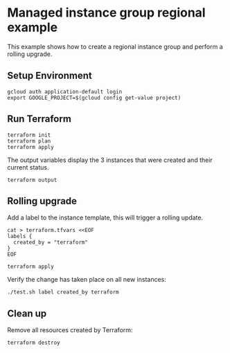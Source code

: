 # Managed instance group regional example

This example shows how to create a regional instance group and perform a rolling upgrade.

## Setup Environment

```
gcloud auth application-default login
export GOOGLE_PROJECT=$(gcloud config get-value project)
```

## Run Terraform

```
terraform init
terraform plan
terraform apply
```

The output variables display the 3 instances that were created and their current status.

```
terraform output
```

## Rolling upgrade

Add a label to the instance template, this will trigger a rolling update.

```
cat > terraform.tfvars <<EOF
labels {
  created_by = "terraform"
}
EOF
```

```
terraform apply
```

Verify the change has taken place on all new instances:

```
./test.sh label created_by terraform
```

## Clean up

Remove all resources created by Terraform:

```
terraform destroy
```
